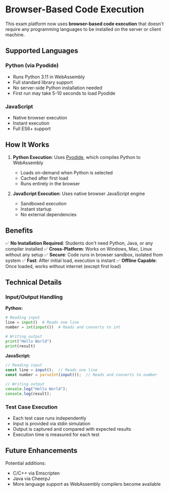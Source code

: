 # Browser-Based Code Execution

This exam platform now uses **browser-based code execution** that doesn't require any programming languages to be installed on the server or client machine.

## Supported Languages

### Python (via Pyodide)
- Runs Python 3.11 in WebAssembly
- Full standard library support
- No server-side Python installation needed
- First run may take 5-10 seconds to load Pyodide

### JavaScript
- Native browser execution
- Instant execution
- Full ES6+ support

## How It Works

1. **Python Execution**: Uses [Pyodide](https://pyodide.org/), which compiles Python to WebAssembly
   - Loads on-demand when Python is selected
   - Cached after first load
   - Runs entirely in the browser

2. **JavaScript Execution**: Uses native browser JavaScript engine
   - Sandboxed execution
   - Instant startup
   - No external dependencies

## Benefits

✅ **No Installation Required**: Students don't need Python, Java, or any compiler installed
✅ **Cross-Platform**: Works on Windows, Mac, Linux without any setup
✅ **Secure**: Code runs in browser sandbox, isolated from system
✅ **Fast**: After initial load, execution is instant
✅ **Offline Capable**: Once loaded, works without internet (except first load)

## Technical Details

### Input/Output Handling

**Python:**
```python
# Reading input
line = input()  # Reads one line
number = int(input())  # Reads and converts to int

# Writing output
print("Hello World")
print(result)
```

**JavaScript:**
```javascript
// Reading input
const line = input();  // Reads one line
const number = parseInt(input());  // Reads and converts to number

// Writing output
console.log("Hello World");
console.log(result);
```

### Test Case Execution

- Each test case runs independently
- Input is provided via stdin simulation
- Output is captured and compared with expected results
- Execution time is measured for each test

## Future Enhancements

Potential additions:
- C/C++ via Emscripten
- Java via CheerpJ
- More language support as WebAssembly compilers become available

